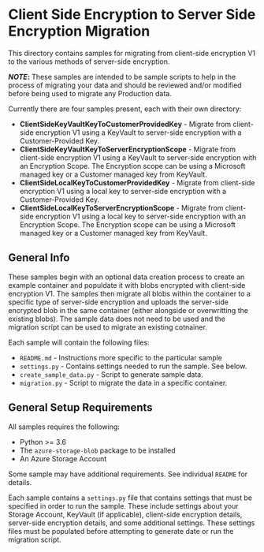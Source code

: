 # Client Side Encryption to Server Side Encryption Migration

This directory contains samples for migrating from client-side encryption V1 to the various methods of server-side encryption.

**_NOTE_:** These samples are intended to be sample scripts to help in the process of migrating your data and should be reviewed and/or modified before being used to migrate any Production data.

Currently there are four samples present, each with their own directory:

- **ClientSideKeyVaultKeyToCustomerProvidedKey** - Migrate from client-side encryption V1 using a KeyVault to server-side encryption with a Customer-Provided Key.
- **ClientSideKeyVaultKeyToServerEncryptionScope** - Migrate from client-side encryption V1 using a KeyVault to server-side encryption with an Encryption Scope. The Encryption scope can be using a Microsoft managed key or a Customer managed key from KeyVault.
- **ClientSideLocalKeyToCustomerProvidedKey** - Migrate from client-side encryption V1 using a local key to server-side encryption with a Customer-Provided Key.
- **ClientSideLocalKeyToServerEncryptionScope** - Migrate from client-side encryption V1 using a local key to server-side encryption with an Encryption Scope. The Encryption scope can be using a Microsoft managed key or a Customer managed key from KeyVault.

## General Info
These samples begin with an optional data creation process to create an example container and populdate it with blobs encrypted with client-side encryption V1. The samples then migrate all blobs within the container to a specific type of server-side encryption and uploads the server-side encrypted blob in the same container (either alongside or overwritting the existing blobs). The sample data does not need to be used and the migration script can be used to migrate an existing cotnainer.

Each sample will contain the following files:
- `README.md` - Instructions more specific to the particular sample
- `settings.py` - Contains settings needed to run the sample. See below.
- `create_sample_data.py` - Script to generate sample data.
- `migration.py` - Script to migrate the data in a specific container.

## General Setup Requirements
All samples requires the following:
- Python >= 3.6
- The `azure-storage-blob` package to be installed
- An Azure Storage Account

Some sample may have additional requirements. See individual `README` for details.

Each sample contains a `settings.py` file that contains settings that must be specified in order to run the sample. These include settings about your Storage Account, KeyVault (if applicable), client-side encryption details, server-side encryption details, and some additional settings. These settings files must be populated before attempting to generate date or run the migration script.
